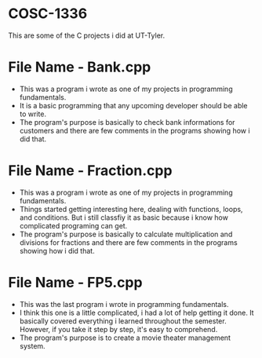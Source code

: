 # COSC-1336
This are some of the C projects i did at UT-Tyler.

# File Name - Bank.cpp
* This was a program i wrote as one of my projects in programming fundamentals.
* It is a basic programming that any upcoming developer should be able to write.
* The program's purpose is basically to check bank informations for customers and there are few comments in the programs showing how i did that.

# File Name - Fraction.cpp
* This was a program i wrote as one of my projects in programming fundamentals.
* Things started getting interesting here, dealing with functions, loops, and conditions. But i still classfiy it as basic because i know how complicated programing can get.
* The program's purpose is basically to calculate multiplication and divisions for fractions and there are few comments in the programs showing how i did that.

# File Name - FP5.cpp
* This was the last program i wrote in programming fundamentals.
* I think this one is a little complicated, i had a lot of help getting it done. It basically covered everything i learned throughout the semester. However, if you take it step by step, it's easy to comprehend.
* The program's purpose is to create a movie theater management system.
